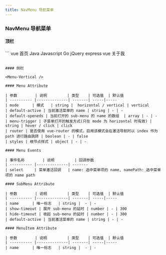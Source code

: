 ```yaml
---
title: NavMenu 导航菜单
---
```


### NavMenu 导航菜单

#### 顶栏

<Menu-Horizontal />
``` vue
<v-menu mode="horizontal" default-active="/home" @select="onSelect">
    <v-menu-item name="/home">首页</v-menu-item>
    <v-sub-menu name="/programming-language">
        <template v-slot:title>编程语言</template>
        <v-menu-item name="/java">Java</v-menu-item>
        <v-menu-item name="/javascript">Javascript</v-menu-item>
        <v-menu-item name="/go">Go</v-menu-item>
        <v-sub-menu name="/framework">
            <template v-slot:title>框架</template>
            <v-menu-item name="/jquery">jQuery</v-menu-item>
            <v-menu-item name="/express">express</v-menu-item>
            <v-menu-item name="/vue">vue</v-menu-item>
        </v-sub-menu>
    </v-sub-menu>
    <v-menu-item name="/about">关于我</v-menu-item>
</v-menu>

<script>
export default {
    methods: {
        onSelect (name, namePath) {
            console.log(name)
            console.log(namePath)
        }
    }
}
</script>

<style lang="scss">
.v-menu .v-sub-menu .v-sub-menu-popover {
    z-index: 101;
}
</style>
```

#### 侧栏

<Menu-Vertical />

#### Menu Attribute

| 参数        | 说明         | 类型    | 可选值  | 默认值 
| ---------- |--------------| -------| -----|-----
| mode      | 模式   | string |  horizontal / vertical | vertical
| default-active | 当前激活菜单的 name | string | - | -
| default-openeds | 当前打开的 sub-menu 的 name 的数组  | array | - | -
| menu-trigger | 子菜单打开的触发方式(只在 mode 为 horizontal 时有效) | string | hover / click | click
| router | 是否使用 vue-router 的模式，启用该模式会在激活导航时以 index 作为 path 进行路由跳转 | boolean | - | false
| styles | 根节点样式 | object | - | -

#### Menu Events

| 事件名称        | 说明         | 回调参数    
| ---------- |--------------| -------
| select     | 菜单激活回调   | name: 选中菜单项的 name, namePath: 选中菜单项的 name path 

#### SubMenu Attribute

| 参数        | 说明         | 类型    | 可选值  | 默认值 
| ---------- |--------------| -------| -----|-----
| name      | 唯一标志   | string |  - | -
| show-timeout | 展开 sub-menu 的延时 | number | - | 300
| hide-timeout | 收起 sub-menu 的延时 | number | - | 300
| default-active | 当前激活菜单的 name | string | - | -

#### MenuItem Attribute

| 参数        | 说明         | 类型    | 可选值  | 默认值 
| ---------- |--------------| -------| -----|-----
| name      | 唯一标志   | string |  - | -
